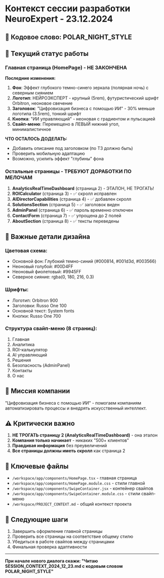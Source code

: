 # Контекст сессии разработки NeuroExpert - 23.12.2024

## 🔑 Кодовое слово: POLAR_NIGHT_STYLE

## 📍 Текущий статус работы

### Главная страница (HomePage) - НЕ ЗАКОНЧЕНА
**Последние изменения:**
1. **Фон**: Эффект глубокого темно-синего зеркала (полярная ночь) с северным сиянием
2. **Логотип**: НЕЙРОЭКСПЕРТ - крупный (5rem), футуристический шрифт Orbitron, неоновое свечение
3. **Заголовок**: "Цифровизация бизнеса с помощью ИИ" - 30% меньше логотипа (3.5rem), тонкий шрифт
4. **Кнопка**: "ИИ управляющий" - неоновая с градиентом и пульсацией
5. **Свайп-меню**: Перемещено в ЛЕВЫЙ нижний угол, минималистичное

**ЧТО ОСТАЛОСЬ ДОДЕЛАТЬ:**
- Добавить описание под заголовком (по ТЗ должно быть)
- Проверить мобильную адаптацию
- Возможно, усилить эффект "глубины" фона

### Остальные страницы - ТРЕБУЮТ ДОРАБОТКИ ПО МЕЛОЧАМ
1. **AnalyticsRealTimeDashboard** (страница 2) - ЭТАЛОН, НЕ ТРОГАТЬ!
2. **ROICalculator** (страница 3) - ✅ скролл исправлен
3. **AIDirectorCapabilities** (страница 4) - ✅ добавлен скролл
4. **SolutionsSection** (страница 5) - ✅ заголовок виден
5. **AdminPanel** (страница 6) - ✅ пароль временно отключен
6. **ContactForm** (страница 7) - ✅ упрощена до 2 полей
7. **AboutSection** (страница 8) - ✅ тексты переведены

## 📝 Важные детали дизайна

### Цветовая схема:
- Основной фон: Глубокий темно-синий (#000814, #001d3d, #003566)
- Неоновый голубой: #00D4FF
- Неоновый фиолетовый: #9945FF
- Северное сияние: rgba(0, 180, 216, 0.3)

### Шрифты:
- Логотип: Orbitron 900
- Заголовки: Russo One 100
- Основной текст: System fonts
- Кнопки: Russo One 700

### Структура свайп-меню (8 страниц):
1. Главная
2. Аналитика
3. ROI-калькулятор
4. AI управляющий
5. Решения
6. Безопасность (AdminPanel)
7. Контакты
8. О нас

## 🎯 Миссия компании
"Цифровизация бизнеса с помощью ИИ" - помогаем компаниям автоматизировать процессы и внедрять искусственный интеллект.

## ⚠️ Критически важно
1. **НЕ ТРОГАТЬ страницу 2 (AnalyticsRealTimeDashboard)** - она эталон
2. **Компания только начинает** - никаких "500+ клиентов"
3. **Правдивая информация** без преувеличений
4. **Все страницы должны иметь скролл** как страница 2

## 📂 Ключевые файлы
- `/workspace/app/components/HomePage.tsx` - главная страница
- `/workspace/app/components/HomePage.module.css` - стили главной
- `/workspace/app/components/SwipeContainer.jsx` - контейнер свайпов
- `/workspace/app/components/SwipeContainer.module.css` - стили свайп-меню
- `/workspace/PROJECT_CONTEXT.md` - общий контекст проекта

## 🚀 Следующие шаги
1. Завершить оформление главной страницы
2. Проверить все страницы на соответствие общему стилю
3. Убедиться в работе свайпов между страницами
4. Финальная проверка адаптивности

---
**При начале нового диалога скажи: "Читаю SESSION_CONTEXT_2024_12_23.md с кодовым словом POLAR_NIGHT_STYLE"**